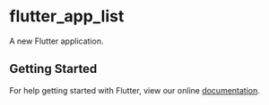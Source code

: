 # flutter_app_list

A new Flutter application.

## Getting Started

For help getting started with Flutter, view our online
[documentation](https://flutter.io/).
